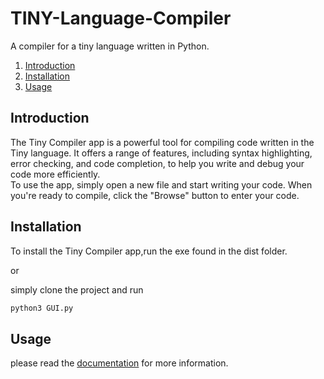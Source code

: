 # TINY-Language-Compiler
A compiler for a tiny language written in Python.
1. [Introduction](#introduction)
2. [Installation](#installation)
3. [Usage](#usage)

## Introduction
The Tiny Compiler app is a powerful tool for compiling code written in the Tiny language. It offers a range of features, including syntax highlighting, error checking, and code completion, to help you write and debug your code more efficiently.\
To use the app, simply open a new file and start writing your code. When you're ready to compile, click the \"Browse\" button to enter your code.

## Installation
To install the Tiny Compiler app,run the exe found in the dist folder.

or 

simply clone the project and run
```bash
python3 GUI.py
```
## Usage
please read the [documentation](Documentation.docx) for more information.
